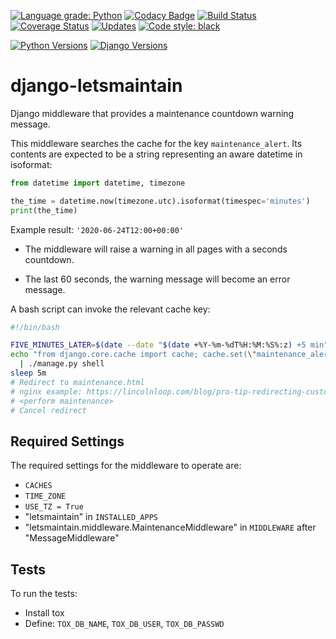 [![Language grade: Python](https://img.shields.io/lgtm/grade/python/g/raratiru/django-letsmaintain.svg?logo=lgtm&logoWidth=18)](https://lgtm.com/projects/g/raratiru/django-letsmaintain/context:python)
[![Codacy Badge](https://api.codacy.com/project/badge/Grade/61b3e157f170421ca3388f83567a873a)](https://www.codacy.com/app/raratiru/django-letsmaintain?utm_source=github.com&amp;utm_medium=referral&amp;utm_content=raratiru/django-letsmaintain&amp;utm_campaign=Badge_Grade)
[![Build Status](https://github.com/raratiru/django-letsmaintain/actions/workflows/python-package.yml/badge.svg)](https://github.com/raratiru/django-letsmaintain/actions)
[![Coverage Status](https://coveralls.io/repos/github/raratiru/django-letsmaintain/badge.svg?branch=master)](https://coveralls.io/github/raratiru/django-letsmaintain?branch=master)
[![Updates](https://pyup.io/repos/github/raratiru/django-letsmaintain/shield.svg)](https://pyup.io/repos/github/raratiru/django-letsmaintain/)
[![Code style: black](https://img.shields.io/badge/code%20style-black-000000.svg)](https://github.com/ambv/black)

[![Python Versions](https://img.shields.io/badge/Python-3.7%20|%203.8|%203.9-%236600cc)](https://docs.djangoproject.com/en/dev/faq/install/#what-python-version-can-i-use-with-django)
[![Django Versions](https://img.shields.io/badge/Django-2.2%20|%203.1-brown.svg)](https://www.djangoproject.com/download/)

# django-letsmaintain
Django middleware that provides a maintenance countdown warning message.


This middleware searches the cache for the key `maintenance_alert`. Its contents are expected to be a string representing an aware datetime in isoformat:

```python
from datetime import datetime, timezone

the_time = datetime.now(timezone.utc).isoformat(timespec='minutes')
print(the_time)
```
Example result: `'2020-06-24T12:00+00:00'`

* The middleware will raise a warning in all pages with a seconds countdown.

* The last 60 seconds, the warning message will become an error message.

A bash script can invoke the relevant cache key:

```bash
#!/bin/bash

FIVE_MINUTES_LATER=$(date --date "$(date +%Y-%m-%dT%H:%M:%S%:z) +5 min" --iso-8601=minutes)
echo "from django.core.cache import cache; cache.set(\"maintenance_alert\", \"$FIVE_MINUTES_LATER\")" \
  | ./manage.py shell
sleep 5m
# Redirect to maintenance.html
# nginx example: https://lincolnloop.com/blog/pro-tip-redirecting-custom-nginx-maintenance-page/
# <perform maintenance>
# Cancel redirect
```

## Required Settings
The required settings for the middleware to operate are:

* `CACHES`
* `TIME_ZONE`
* `USE_TZ = True`
* "letsmaintain" in `INSTALLED_APPS`
* "letsmaintain.middleware.MaintenanceMiddleware" in `MIDDLEWARE` after "MessageMiddleware"

## Tests

To run the tests:

* Install tox
* Define: `TOX_DB_NAME`, `TOX_DB_USER`, `TOX_DB_PASSWD`
